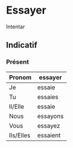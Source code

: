 # Essayer

Intentar
## Indicatif

### Présent
|Pronom|essayer|
|-|-|
|Je|essaie|
|Tu|essaies|
|Il/Elle|essaie|
|Nous|essayons|
|Vous|essayez|
|Ils/Elles|essaient|
